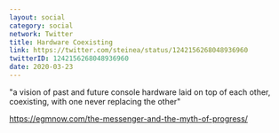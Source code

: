 ```yaml
---
layout: social
category: social
network: Twitter
title: Hardware Coexisting
link: https://twitter.com/steinea/status/1242156268048936960
twitterID: 1242156268048936960
date: 2020-03-23
---
```


"a vision of past and future console hardware laid on top of each other, coexisting, with one never replacing the other"

<https://egmnow.com/the-messenger-and-the-myth-of-progress/>
